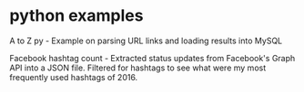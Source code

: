 # python examples

A to Z py - Example on parsing URL links and loading results into MySQL

Facebook hashtag count - Extracted status updates from Facebook's Graph API into a JSON file. Filtered for hashtags to see what were my most frequently used hashtags of 2016.
